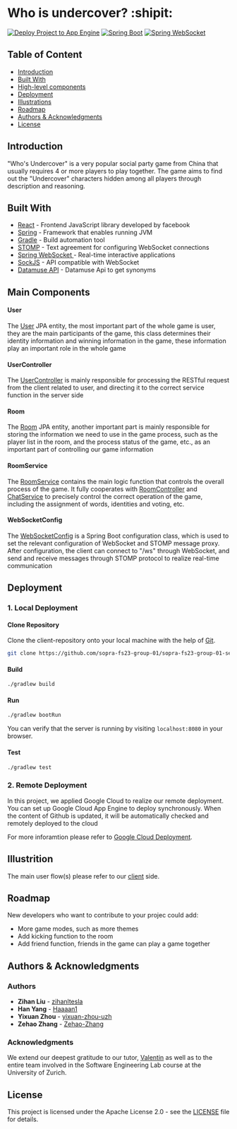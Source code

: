 # Who is undercover?  :shipit:
[![Deploy Project to App Engine](https://github.com/sopra-fs23-group-01/sopra-fs23-group-01-server/actions/workflows/main.yml/badge.svg)](https://github.com/sopra-fs23-group-01/sopra-fs23-group-01-server/actions/workflows/main.yml)
[![Spring Boot](https://img.shields.io/badge/Spring%20Boot-2.4.13-brightgreen.svg)](https://spring.io/projects/spring-boot)
[![Spring WebSocket](https://img.shields.io/badge/Spring%20WebSocket-latest-blue.svg)](https://spring.io/projects/spring-websocket) 


## Table of Content

- [Introduction](#introduction)
- [Built With](#built-with)
- [High-level components](#main-components)
- [Deployment](#deployment)
- [Illustrations](#illustrations)
- [Roadmap](#roadmap)
- [Authors & Acknowledgments](#authors--acknowledgments)
- [License](#license)

## Introduction
"Who's Undercover" is a very popular social party game from China that usually requires 4 or more players to play together. The game aims to find out the "Undercover" characters hidden among all players through description and reasoning.

## Built With
* [React](https://react.dev/) - Frontend JavaScript library developed by facebook
* [Spring](https://spring.io/projects/spring-framework) - Framework that enables running JVM
* [Gradle](https://gradle.org/) - Build automation tool
* [STOMP](https://stomp-js.github.io/stomp-websocket/) - Text agreement for configuring WebSocket connections 
* [Spring WebSocket ](https://docs.spring.io/spring-framework/docs/current/reference/html/web.html#websocket) - Real-time interactive applications
* [SockJS](https://github.com/sockjs) - API compatible with WebSocket
* [Datamuse API](https://www.datamuse.com/api/) - Datamuse Api to get synonyms

## Main Components

#### User
The [User](https://github.com/sopra-fs23-group-01/sopra-fs23-group-01-server/blob/main/src/main/java/ch/uzh/ifi/hase/soprafs23/entity/User.java) JPA entity, the most important part of the whole game is user, they are the main participants of the game, this class determines their identity information and winning information in the game, these information play an important role in the whole game

#### UserController
The [UserController](https://github.com/sopra-fs23-group-01/sopra-fs23-group-01-server/blob/main/src/main/java/ch/uzh/ifi/hase/soprafs23/controller/UserController.java) is mainly responsible for processing the RESTful request from the client related to user, and directing it to the correct service function in the server side


#### Room
The [Room](https://github.com/sopra-fs23-group-01/sopra-fs23-group-01-server/blob/main/src/main/java/ch/uzh/ifi/hase/soprafs23/entity/Room.java) JPA entity, another important part is mainly responsible for storing the information we need to use in the game process, such as the player list in the room, and the process status of the game, etc., as an important part of controlling our game information

#### RoomService
The [RoomService](https://github.com/sopra-fs23-group-01/sopra-fs23-group-01-server/blob/main/src/main/java/ch/uzh/ifi/hase/soprafs23/service/RoomService.java) contains the main logic function that controls the overall process of the game. It fully cooperates with [RoomController](https://github.com/sopra-fs23-group-01/sopra-fs23-group-01-server/blob/main/src/main/java/ch/uzh/ifi/hase/soprafs23/controller/RoomController.java) and [ChatService](https://github.com/sopra-fs23-group-01/sopra-fs23-group-01-server/blob/main/src/main/java/ch/uzh/ifi/hase/soprafs23/service/ChatService.java) to precisely control the correct operation of the game, including the assignment of words, identities and voting, etc.

#### WebSocketConfig
The [WebSocketConfig](https://github.com/sopra-fs23-group-01/sopra-fs23-group-01-server/blob/main/src/main/java/ch/uzh/ifi/hase/soprafs23/config/WebSocketConfig.java) is a Spring Boot configuration class, which is used to set the relevant configuration of WebSocket and STOMP message proxy. After configuration, the client can connect to "/ws" through WebSocket, and send and receive messages through STOMP protocol to realize real-time communication

## Deployment

### 1. Local Deployment
#### Clone Repository
Clone the client-repository onto your local machine with the help of [Git](https://git-scm.com/downloads).
```bash 
git clone https://github.com/sopra-fs23-group-01/sopra-fs23-group-01-server.git
```

#### Build

```bash
./gradlew build
```

#### Run

```bash
./gradlew bootRun
```

You can verify that the server is running by visiting `localhost:8080` in your browser.

#### Test

```bash
./gradlew test
```

### 2. Remote Deployment
In this project, we applied Google Cloud to realize our remote deployment. You can set up Google Cloud App Engine to deploy synchronously. When the content of Github is updated, it will be automatically checked and remotely deployed to the cloud

For more inforamtion please refer to [Google Cloud Deployment](https://cloud.google.com/deploy/docs).


## Illustrition
The main user flow(s) please refer to our [client](https://github.com/sopra-fs23-group-01/sopra-fs23-group-01-client) side.


## Roadmap
New developers who want to contribute to your projec could add:
- More game modes, such as more themes
- Add kicking function to the room
- Add friend function, friends in the game can play a game together

## Authors & Acknowledgments
### Authors
* **Zihan Liu** - [zihanltesla](https://github.com/zihanltesla)
* **Han Yang** - [Haaaan1](https://github.com/Haaaan1)
* **Yixuan Zhou** - [yixuan-zhou-uzh](https://github.com/yixuan-zhou-uzh)
* **Zehao Zhang** - [Zehao-Zhang](https://github.com/Zehao-Zhang)

### Acknowledgments
We extend our deepest gratitude to our tutor, [Valentin](https://github.com/v4lentin1879) as well as to the entire team involved in the Software Engineering Lab course at the University of Zurich.

## License
This project is licensed under the Apache License 2.0 - see the [LICENSE](https://github.com/sopra-fs23-group-01/sopra-fs23-group-01-server/blob/main/LICENSE) file for details.
